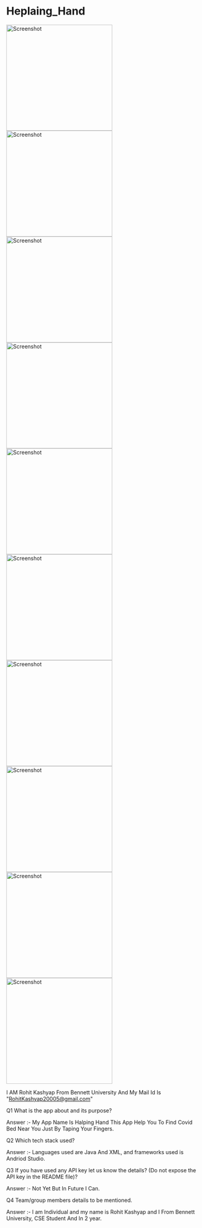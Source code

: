 # Heplaing_Hand

<img src="Splash_screen.jpg" width="280px" alt="Screenshot" />
<img src="OnBording_Screen.jpg" width="280px" alt="Screenshot" />
<img src="OnBording_Screen (2).jpg" width="280px" alt="Screenshot" />
<img src="OnBording_Screen (3).jpg" width="280px" alt="Screenshot" />
<img src="OnBording_Screen (4).jpg" width="280px" alt="Screenshot" />
<img src="Main_screen.jpg" width="280px" alt="Screenshot" />
<img src="Build_Bes_Screen.jpg" width="280px" alt="Screenshot" />
<img src="Build_Bes_Screen (2).jpg" width="280px" alt="Screenshot" />
<img src="Finding_a_Bed_screen.jpg" width="280px" alt="Screenshot" />
<img src="Retrive_Data_Output.jpg" width="280px" alt="Screenshot" />

I AM Rohit Kashyap From Bennett University And My Mail Id Is "RohitKashyap20005@gmail.com"

Q1 What is the app about and its purpose?

Answer :- My App Name Is Halping Hand This App Help You To Find Covid Bed Near You Just By Taping Your Fingers.

Q2 Which tech stack used?

Answer :- Languages used are Java And XML, and frameworks used is Andriod Studio.

Q3 If you have used any API key let us know the details? (Do not expose the API key in the README file)?

Answer :- Not Yet But In Future I Can.

Q4 Team/group members details to be mentioned.

Answer :- I am Individual and my name is Rohit Kashyap and I From Bennett University, CSE Student And In 2 year.
